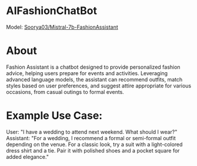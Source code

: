 # AIFashionChatBot
Model: [Soorya03/Mistral-7b-FashionAssistant](https://huggingface.co/Soorya03/Mistral-7b-FashionAssistant)
# About
Fashion Assistant is a chatbot designed to provide personalized fashion advice, helping users prepare for events and activities. Leveraging advanced language models, the assistant can recommend outfits, match styles based on user preferences, and suggest attire appropriate for various occasions, from casual outings to formal events.

# Example Use Case:
User: "I have a wedding to attend next weekend. What should I wear?"
Assistant: "For a wedding, I recommend a formal or semi-formal outfit depending on the venue. For a classic look, try a suit with a light-colored dress shirt and a tie. Pair it with polished shoes and a pocket square for added elegance."
